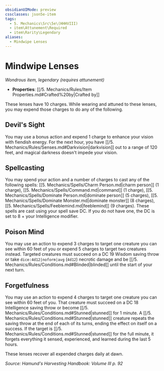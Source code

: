 ```yaml
---
obsidianUIMode: preview
cssclasses: json5e-item
tags:
  - 5. Mechanics\Src\5e\(HHHVIII)
  - item\Attunement\Required
  - item\Rarity\Legendary
aliases:
  - Mindwipe Lenses
---
```

# Mindwipe Lenses
*Wondrous item, legendary (requires attunement)*  

- **Properties**: [[/5. Mechanics/Rules/Item Properties.md#Crafted%20by\|Crafted by]]

These lenses have 10 charges. While wearing and attuned to these lenses, you may expend those charges to do any of the following.

## Devil's Sight

You may use a bonus action and expend 1 charge to enhance your vision with fiendish energy. For the next hour, you have [[/5. Mechanics/Rules/Senses.md#Darkvision\|darkvision]] out to a range of 120 feet, and magical darkness doesn't impede your vision.

## Spellcasting

You may spend your action and a number of charges to cast any of the following spells: [[5. Mechanics/Spells/Charm Person.md\|charm person]] (1 charge), [[5. Mechanics/Spells/Command.md\|command]] (1 charge), [[5. Mechanics/Spells/Dominate Person.md\|dominate person]] (5 charges), [[5. Mechanics/Spells/Dominate Monster.md\|dominate monster]] (8 charges), [[5. Mechanics/Spells/Feeblemind.md\|feeblemind]] (9 charges). These spells are cast using your spell save DC. If you do not have one, the DC is set to 8 + your Intelligence modifier.

## Poison Mind

You may use an action to expend 3 charges to target one creature you can see within 60 feet of you or expend 5 charges to target two creatures instead. Targeted creatures must succeed on a DC 19 Wisdom saving throw or take `dice:4d12|noform|avg` (`4d12`) necrotic damage and be [[/5. Mechanics/Rules/Conditions.md#Blinded\|blinded]] until the start of your next turn.

## Forgetfulness

You may use an action to expend 4 charges to target one creature you can see within 60 feet of you. That creature must succeed on a DC 18 Intelligence saving throw or become [[/5. Mechanics/Rules/Conditions.md#Stunned\|stunned]] for 1 minute. A [[/5. Mechanics/Rules/Conditions.md#Stunned\|stunned]] creature repeats the saving throw at the end of each of its turns, ending the effect on itself on a success. If the target is [[/5. Mechanics/Rules/Conditions.md#Stunned\|stunned]] for the full minute, it forgets everything it sensed, experienced, and learned during the last 5 hours.

These lenses recover all expended charges daily at dawn.

*Source: Hamund's Harvesting Handbook: Volume III p. 92*
